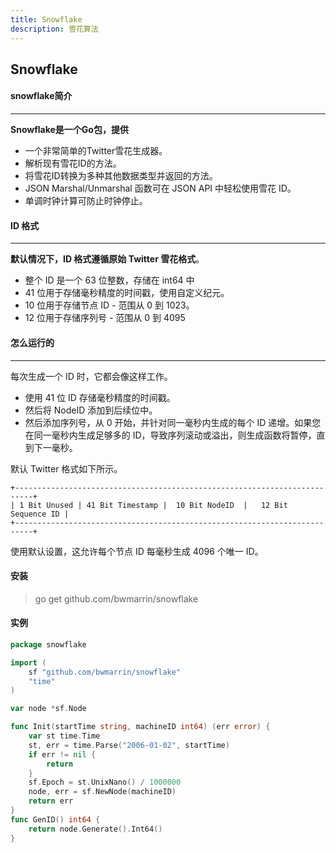 ```yaml
---
title: Snowflake
description: 雪花算法
---
```




## Snowflake

#### snowflake简介
****

 **Snowflake是一个Go包，提供**

* 一个非常简单的Twitter雪花生成器。
* 解析现有雪花ID的方法。
* 将雪花ID转换为多种其他数据类型并返回的方法。
* JSON Marshal/Unmarshal 函数可在 JSON API 中轻松使用雪花 ID。
* 单调时钟计算可防止时钟停止。

#### ID 格式

****

**默认情况下，ID 格式遵循原始 Twitter 雪花格式**。

- 整个 ID 是一个 63 位整数，存储在 int64 中
- 41 位用于存储毫秒精度的时间戳，使用自定义纪元。
- 10 位用于存储节点 ID - 范围从 0 到 1023。
- 12 位用于存储序列号 - 范围从 0 到 4095

#### 怎么运行的

****

每次生成一个 ID 时，它都会像这样工作。

- 使用 41 位 ID 存储毫秒精度的时间戳。
- 然后将 NodeID 添加到后续位中。
- 然后添加序列号，从 0 开始，并针对同一毫秒内生成的每个 ID 递增。如果您在同一毫秒内生成足够多的 ID，导致序列滚动或溢出，则生成函数将暂停，直到下一毫秒。

默认 Twitter 格式如下所示。

```
+--------------------------------------------------------------------------+
| 1 Bit Unused | 41 Bit Timestamp |  10 Bit NodeID  |   12 Bit Sequence ID |
+--------------------------------------------------------------------------+
```



使用默认设置，这允许每个节点 ID 每毫秒生成 4096 个唯一 ID。

#### 安装

>  go get github.com/bwmarrin/snowflake



#### 实例

```go
package snowflake

import (
	sf "github.com/bwmarrin/snowflake"
	"time"
)

var node *sf.Node

func Init(startTime string, machineID int64) (err error) {
	var st time.Time
	st, err = time.Parse("2006-01-02", startTime)
	if err != nil {
		return
	}
	sf.Epoch = st.UnixNano() / 1000000
	node, err = sf.NewNode(machineID)
	return err
}
func GenID() int64 {
	return node.Generate().Int64()
}
```

